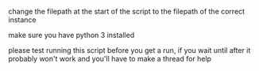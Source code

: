 change the filepath at the start of the script to the filepath of the correct instance

make sure you have python 3 installed

please test running this script before you get a run, if you wait until after it probably won't work and you'll have to make a thread for help